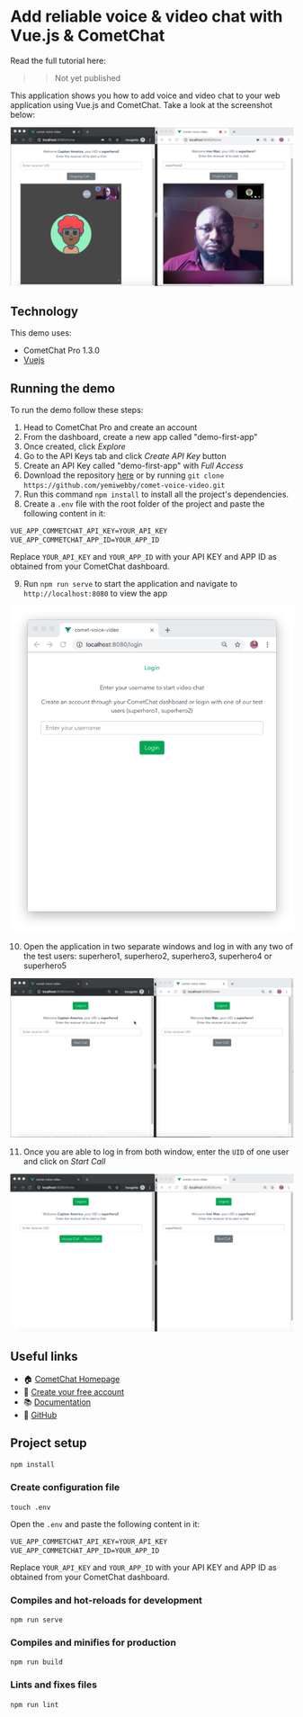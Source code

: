 # Add reliable voice & video chat with Vue.js & CometChat

Read the full tutorial here:

>> Not yet published

This application shows you how to add voice and video chat to your web application using Vue.js and CometChat. Take a look at the screenshot below:

<img src="screenshots/screenshot_1.png">


## Technology

This demo uses:
* CometChat Pro 1.3.0
* [Vuejs](https://vuejs.org/)


## Running the demo
To run the demo follow these steps:

1. Head to CometChat Pro and create an account
2. From the dashboard, create a new app called "demo-first-app"
3. Once created, click *Explore*
4. Go to the API Keys tab and click *Create API Key* button
5. Create an API Key called "demo-first-app" with *Full Access*
6. Download the repository [here](https://github.com/yemiwebby/comet-voice-video/archive/master.zip) or by running `git clone https://github.com/yemiwebby/comet-voice-video.git`
7. Run this command `npm install` to install all the project's dependencies.
8. Create a `.env` file with the root folder of the project and paste the following content in it:

```
VUE_APP_COMMETCHAT_API_KEY=YOUR_API_KEY	
VUE_APP_COMMETCHAT_APP_ID=YOUR_APP_ID
```
Replace `YOUR_API_KEY` and `YOUR_APP_ID` with your API KEY and APP ID as obtained from your CometChat dashboard.

9. Run `npm run serve` to start the application and navigate to `http://localhost:8080` to view the app

<img src="screenshots/screenshot_2.png">

10. Open the application in two separate windows and log in with any two of the test users: superhero1, superhero2, superhero3, superhero4 or superhero5

<img src="screenshots/screenshot_3.png">

11. Once you are able to log in from both window, enter the `UID` of one user and click on *Start Call*

<img src="screenshots/screenshot_4.png">



## Useful links
* 🏠 [CometChat Homepage](https://www.cometchat.com/pro)
* 🚀 [Create your free account](https://app.cometchat.com/#/apps)
* 📚 [Documentation](https://prodocs.cometchat.com/docs)
* 👾 [GitHub](https://github.com/CometChat-Pro)

## Project setup
```
npm install
```

### Create configuration file

```
touch .env
```

Open the `.env` and paste the following content in it:

```
VUE_APP_COMMETCHAT_API_KEY=YOUR_API_KEY
VUE_APP_COMMETCHAT_APP_ID=YOUR_APP_ID
```

Replace `YOUR_API_KEY` and `YOUR_APP_ID` with your API KEY and APP ID as obtained from your CometChat dashboard.

### Compiles and hot-reloads for development
```
npm run serve
```

### Compiles and minifies for production
```
npm run build
```

### Lints and fixes files
```
npm run lint
```
